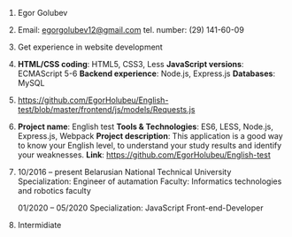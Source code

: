 1.	Egor Golubev
2.	Email: egorgolubev12@gmail.com
tel. number: (29) 141-60-09
3.	Get experience in website development
4.	**HTML/CSS coding**:	HTML5, CSS3, Less
    **JavaScript versions**:	ECMAScript 5-6
    **Backend experience**:	Node.js, Express.js
    **Databases**:	MySQL
5.	https://github.com/EgorHolubeu/English-test/blob/master/frontend/js/models/Requests.js
6.    **Project name**:	English test
    **Tools & Technologies**:	ES6, LESS, Node.js, Express.js, Webpack
    **Project description**:
	This application  is a good way to know your English level, to understand your study results and identify your weaknesses.
    **Link**:	https://github.com/EgorHolubeu/English-test

7.	
    10/2016 – present     Belarusian National Technical University
	Specialization: Engineer of autamation
    Faculty: Informatics technologies and robotics faculty

    01/2020 – 05/2020	Specialization: JavaScript Front-end-Developer

8.	Intermidiate